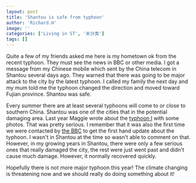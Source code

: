 ```yaml
---
layout: post
title: 'Shantou is safe from typhoon'
author: 'Richard.H'
image: ''
categories: ['Living in ST', '未分类']
tags: []
---
```


Quite a few of my friends asked me here is my hometown ok from the recent typhoon. They must see the news in BBC or other media. I got a message from my Chinese mobile which sent by the China telecom in Shantou several days ago. They warned that there was going to be major attack to the city by the latest typhoon. I called my family the next day and my mum told me the typhoon changed the direction and moved toward Fujian province. Shantou was safe.

Every summer there are at least several typhoons will come to or close to southern China. Shantou was one of the cities that in the potential damaging area. Last year Maggie wrote about the [typhoon I](http://myshantou.net/typhoon-i.html) with some photos. That was pretty serious. I remember that it was also the first time we were contacted by [the BBC](http://www.bbc.co.uk) to get the first hand update about the typhoon. I wasn't in Shantou at the time so wasn't able to comment on that. However, in my growing years in Shantou, there were only a few serious ones that really damaged the city, the rest were just went past and didn't cause much damage. However, it normally recovered quickly. 

Hopefully there is not more major typhoon this year! The climate changing is threatening now and we should really do doing something about it!